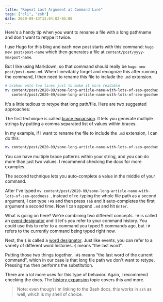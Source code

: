 ```yaml
---
title: "Repeat Last Argument at Command Line"
tags: ["cli", "zsh"]
date: 2020-09-13T12:04:02-05:00
---
```


Here's a handy tip when you want to rename a file with a long path/name and don't want to retype it twice.

<!--more-->

I use Hugo for this blog and each new post starts with this command: `hugo new post/post-name` which then generates a file at `content/post/yyyy-mm/post-name`.

But I like using Markdown, so that command should really be `hugo new post/post-name.md`. When I inevitably forget and recognize this after running the command, I then need to rename this file to include the `.md` extension. 

```zsh
# broken onto two lines just to make it more readable
mv content/post/2020-09/some-long-article-name-with-lots-of-seo-goodness \
   content/post/2020-09/some-long-article-name-with-lots-of-seo-goodness.md
```

It's a little tedious to retype that long path/file. Here are two suggested approaches:

The first technique is called [brace expansion](https://www.gnu.org/software/bash/manual/html_node/Brace-Expansion.html). It lets you generate multiple strings by putting a comma separated list of values within braces.

In my example, if I want to rename the file to include the `.md` extension, I can do this:
```zsh
mv content/post/2020-09/some-long-article-name-with-lots-of-seo-goodness{,.md}
```

You can have multiple brace patterns within your string, and you can do more than just two values. I recommend checking the docs for more examples.

The second technique lets you auto-complete a value in the middle of your command.

After I've typed `mv content/post/2020-09/some-long-article-name-with-lots-of-seo-goodness `, instead of re-typing the whole file path as a second argument, I can type `!#$` and then press `Tab` and it auto-completes the first argument a second time. Now I can append `.md` and hit `Enter`.

What is going on here? We're combining two different concepts. `!#` is called an
[event designator](https://www.gnu.org/software/bash/manual/html_node/Event-Designators.html) and it let's you refer to your command history. You could use this to refer to a command you typed 5 commands ago, but `!#` refers to the currently command being typed right now.

Next, the `$` is called a [word designator](https://www.gnu.org/software/bash/manual/html_node/Word-Designators.html#Word-Designators). Just like events, you can refer to a variety of different word histories. `$` means "the last word".

Putting those two things together, `!#$` means "the last word of the current command", which in our case is that long file path we don't want to retype. Pressing `Tab` then performs the substitution.

There are a lot more uses for this type of behavior. Again, I recommend checking the docs. The [history expansion](https://www.gnu.org/software/bash/manual/html_node/History-Interaction.html#History-Interaction) topic covers this and more.

> Note: even though I'm linking to the Bash docs, this works in `zsh` as well, which is my shell of choice.
